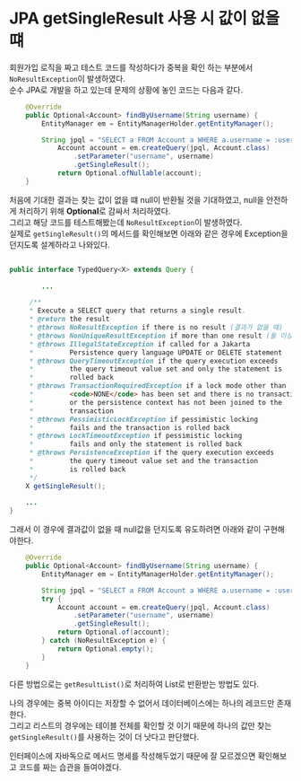 # JPA getSingleResult 사용 시 값이 없을 떄

회원가입 로직을 짜고 테스트 코드를 작성하다가 중복을 확인 하는 부분에서 `NoResultException`이 발생하였다.  
순수 JPA로 개발을 하고 있는데 문제의 상황에 놓인 코드는 다음과 같다.  

```java
	@Override
	public Optional<Account> findByUsername(String username) {
		EntityManager em = EntityManagerHolder.getEntityManager();

		String jpql = "SELECT a FROM Account a WHERE a.username = :username";
			Account account = em.createQuery(jpql, Account.class)
				.setParameter("username", username)
				.getSingleResult();
			return Optional.ofNullable(account);
	}
```
처음에 기대한 결과는 찾는 값이 없을 떄 null이 반환될 것을 기대하였고, null을 안전하게 처리하기 위해 **Optional**로 감싸서 처리하였다.  
그리고 해당 코드를 테스트해봤는데 `NoResultException`이 발생하였다.  
실제로 `getSingleResult()`의 메서드를 확인해보면 아래와 같은 경우에 Exception을 던지도록 설계하라고 나와있다.

``` java

public interface TypedQuery<X> extends Query {
    
        ...

     /**
     * Execute a SELECT query that returns a single result.
     * @return the result
     * @throws NoResultException if there is no result (결과가 없을 때)
     * @throws NonUniqueResultException if more than one result (둘 이상의 결과가 있을 때)
     * @throws IllegalStateException if called for a Jakarta
     *         Persistence query language UPDATE or DELETE statement
     * @throws QueryTimeoutException if the query execution exceeds
     *         the query timeout value set and only the statement is
     *         rolled back
     * @throws TransactionRequiredException if a lock mode other than
     *         <code>NONE</code> has been set and there is no transaction
     *         or the persistence context has not been joined to the
     *         transaction
     * @throws PessimisticLockException if pessimistic locking
     *         fails and the transaction is rolled back
     * @throws LockTimeoutException if pessimistic locking
     *         fails and only the statement is rolled back
     * @throws PersistenceException if the query execution exceeds 
     *         the query timeout value set and the transaction 
     *         is rolled back 
     */
    X getSingleResult();   
    
    ...
}
```

그래서 이 경우에 결과값이 없을 때 null값을 던지도록 유도하려면 아래와 같이 구현해야한다.
```java
	@Override
	public Optional<Account> findByUsername(String username) {
		EntityManager em = EntityManagerHolder.getEntityManager();

		String jpql = "SELECT a FROM Account a WHERE a.username = :username";
		try {
			Account account = em.createQuery(jpql, Account.class)
				.setParameter("username", username)
				.getSingleResult();
			return Optional.of(account);
		} catch (NoResultException e) {
			return Optional.empty();
		}
	}
```

다른 방법으로는 `getResultList()`로 처리하여 List로 반환받는 방법도 있다.  

나의 경우에는 중복 아이디는 저장할 수 없어서 데이터베이스에는 하나의 레코드만 존재한다.  
그리고 리스트의 경우에는 테이블 전체를 확인할 것 이기 때문에 하나의 값만 찾는 `getSingleResult()`를 사용하는 것이 더 낫다고 판단했다.  

인터페이스에 자바독으로 메서드 명세를 작성해두었기 때문에 잘 모르겠으면 확인해보고 코드를 짜는 습관을 들여야겠다.
